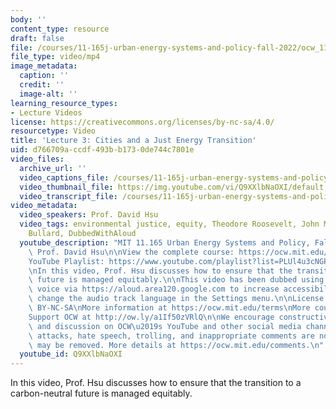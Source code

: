```yaml
---
body: ''
content_type: resource
draft: false
file: /courses/11-165j-urban-energy-systems-and-policy-fall-2022/ocw_11165_lecture03_2022sep14_360p_16_9.mp4
file_type: video/mp4
image_metadata:
  caption: ''
  credit: ''
  image-alt: ''
learning_resource_types:
- Lecture Videos
license: https://creativecommons.org/licenses/by-nc-sa/4.0/
resourcetype: Video
title: 'Lecture 3: Cities and a Just Energy Transition'
uid: d766709a-ccdf-493b-b173-0de744c7801e
video_files:
  archive_url: ''
  video_captions_file: /courses/11-165j-urban-energy-systems-and-policy-fall-2022/1gbqs8F1O09RQo-7Xa7FOp9WdutGt7oSk_transcript.webvtt
  video_thumbnail_file: https://img.youtube.com/vi/Q9XXlbNaOXI/default.jpg
  video_transcript_file: /courses/11-165j-urban-energy-systems-and-policy-fall-2022/1gbqs8F1O09RQo-7Xa7FOp9WdutGt7oSk_transcript.pdf
video_metadata:
  video_speakers: Prof. David Hsu
  video_tags: environmental justice, equity, Theodore Roosevelt, John Muir, Robert
    Bullard, DubbedWithAloud
  youtube_description: "MIT 11.165 Urban Energy Systems and Policy, Fall 2022\nInstructor:\
    \ Prof. David Hsu\n\nView the complete course: https://ocw.mit.edu/courses/11-165j-urban-energy-systems-and-policy-fall-2022/\n\
    YouTube Playlist: https://www.youtube.com/playlist?list=PLUl4u3cNGP63SEOB1q95TFs0hwyf1d7BG\n\
    \nIn this video, Prof. Hsu discusses how to ensure that the transition to a carbon-neutral\
    \ future is managed equitably.\n\nThis video has been dubbed using an artificial\
    \ voice via https://aloud.area120.google.com to increase accessibility. You can\
    \ change the audio track language in the Settings menu.\n\nLicense: Creative Commons\
    \ BY-NC-SA\nMore information at https://ocw.mit.edu/terms\nMore courses at https://ocw.mit.edu\n\
    Support OCW at http://ow.ly/a1If50zVRlQ\n\nWe encourage constructive comments\
    \ and discussion on OCW\u2019s YouTube and other social media channels. Personal\
    \ attacks, hate speech, trolling, and inappropriate comments are not allowed and\
    \ may be removed. More details at https://ocw.mit.edu/comments.\n"
  youtube_id: Q9XXlbNaOXI
---
```

In this video, Prof. Hsu discusses how to ensure that the transition to a carbon-neutral future is managed equitably.